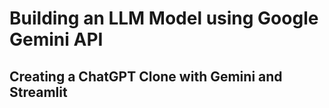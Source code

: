 # Building an LLM Model using Google Gemini API
## Creating a ChatGPT Clone with Gemini and Streamlit
